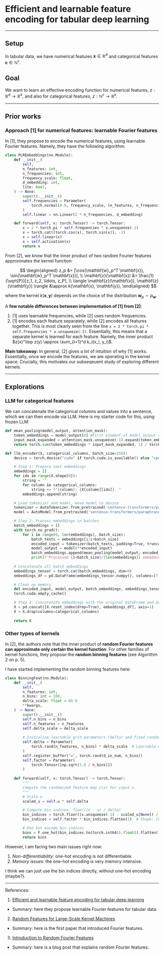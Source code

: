 # Efficient and learnable feature encoding for tabular deep learning
---

## Setup
In tabular data, we have numerical features $\mathbf{x} \in \mathbb{R}^d$ and categorical features $\mathbf{c} \in \mathbb{N}^c$. 

## Goal
We want to learn an effective encoding function for numerical features, $z: \mathbb{R}^d \rightarrow \mathbb{R}^k$, and also for categorical features, $z: \mathbb{N}^c \rightarrow \mathbb{R}^k$.

---
## Prior works

### Approach [1] for numerical features: learnable Fourier features  
In [1], they propose to encode the numerical features, using learnable Fourier features. Namely, they have the following algorithm:
```python
class PLREmbeddings(nn.Module):
    def __init__(
        self,
        n_features: int,
        n_frequencies: int,
        frequency_scale: float,
        d_embedding: int,
        lite: bool,
    ) -> None:
        super().__init__()
        self.frequencies = Parameter(
            torch.normal(0.0, frequency_scale, (n_features, n_frequencies))
        )
        self.linear = nn.Linear(2 * n_frequencies, d_embedding)

    def forward(self, x: torch.Tensor) -> torch.Tensor:
        x = 2 * torch.pi * self.frequencies * x.unsqueeze(-1)
        x = torch.cat([torch.cos(x), torch.sin(x)], -1)
        x = self.linear(x)
        x = self.activation(x)
        return x
```

From [2], we know that the inner product of two random Fourier features approximates the kernel function:

$$
\begin{aligned}
z_p &= [\cos(\mathbf{w}_p^T \mathbf{x}), \sin(\mathbf{w}_p^T \mathbf{x})], \\
\mathbf{z}(\mathbf{x}) &= \frac{1}{\sqrt{P}}[z_1, z_2, \ldots, z_P], \\
\langle \mathbf{z}(\mathbf{x}), \mathbf{z}(\mathbf{y}) \rangle &\approx k(\mathbf{x}, \mathbf{y}),
\end{aligned}
$$

where the kernel $k(\mathbf{x}, \mathbf{y})$ depends on the choice of the distribution $\mathbf{w}_p \sim p_{\mathbf{w}}$.


A **few notable differences between implementation of [1] from [2]**:
1. [1] uses learnable frequencies, while [2] uses random frequencies.
2. [1] encodes each feature separately, while [2] encodes all features together. This is most clearly seen from the line `x = 2 * torch.pi * self.frequencies * x.unsqueeze(-1)`. Essentially, this means that a separate kernel is learned for each feature. Namely, the inner product $z(x)^\top z(y) \approx \sum_{i=1}^d k_i(x_i, y_i)$. 

**Main takeaway:** In general, [2] gives a lot of intuition of why [1] works. Essentially, once we encode the features, we are operating in the kernel space. Crucially, this motivates our subseqeuent study of exploring different kernels.


---

## Explorations

### LLM for categorical features
We can concatenate the categorical columns and values into a sentence, which we can then encode via LLM. Here is my starter code for this, using frozen LLM:
```python
def mean_pooling(model_output, attention_mask):
    token_embeddings = model_output[0] #First element of model_output contains all token embeddings
    input_mask_expanded = attention_mask.unsqueeze(-1).expand(token_embeddings.size()).float()
    return torch.sum(token_embeddings * input_mask_expanded, 1) / torch.clamp(input_mask_expanded.sum(1), min=1e-9)

def llm_encoder(X, categorical_columns, batch_size=256):
    device = torch.device("cuda" if torch.cuda.is_available() else "cpu")

    # Step 1: Prepare text embeddings
    embeddings = []
    for idx in range(X.shape[0]):
        string = ''
        for column in categorical_columns:
            string += f"{column}: {X[column][idx]}. "
        embeddings.append(string)

    # Load tokenizer and model, move model to device
    tokenizer = AutoTokenizer.from_pretrained('sentence-transformers/paraphrase-MiniLM-L6-v2')
    model = AutoModel.from_pretrained('sentence-transformers/paraphrase-MiniLM-L6-v2').to(device)

    # Step 2: Process embeddings in batches
    batch_embeddings = []
    with torch.no_grad():
        for i in range(0, len(embeddings), batch_size):
            batch_texts = embeddings[i:i+batch_size]
            encoded_input = tokenizer(batch_texts, padding=True, truncation=True, return_tensors='pt').to(device)
            model_output = model(**encoded_input)
            batch_embeddings.append(mean_pooling(model_output, encoded_input['attention_mask']).cpu())
            print(f'Processed {i+batch_size}/{len(embeddings)} embeddings')
    
    # Concatenate all batch embeddings
    embeddings_tensor = torch.cat(batch_embeddings, dim=0)
    embeddings_df = pd.DataFrame(embeddings_tensor.numpy(), columns=[f'embedding_{i}' for i in range(embeddings_tensor.shape[1])])

    # Clean up memory
    del encoded_input, model_output, batch_embeddings, embeddings_tensor, tokenizer, model
    torch.cuda.empty_cache()

    # Step 3: Concatenate embeddings with the original DataFrame and drop categorical columns
    X = pd.concat([X.reset_index(drop=True), embeddings_df], axis=1)
    X = X.drop(columns=categorical_columns)
    
    return X
```

### Other types of kernels
In [2], the authors note that the inner product of **random Fourier features can approximate only certain the kernel function**. For other families of kernel functions, they propose the **random binning features** (see Algorithm 2 on p. 5).


I have started implementing the random binning features here:
```python
class BinningFeat(nn.Module):
    def __init__(
        self,
        n_features: int,
        n_bins: int = 100,
        delta_scale: float = 60.0
        **kwargs,
    ) -> None:
        super().__init__()
        self.n_bins = n_bins
        self.n_features = n_features
        self.delta_scale = delta_scale
        
        # Initialize learnable grid parameters (delta) and fixed random shifts (u)
        self.delta = Parameter(
            torch.rand(n_features, n_bins) * delta_scale  # Learnable delta for each feature
        )
        self.register_buffer("u", torch.rand(d_in_num, n_bins))
        self.factor = Parameter(
            torch.Tensor([np.sqrt(1.0 / n_bins)])
        )
    
    def forward(self, x: torch.Tensor) -> torch.Tensor:
        """
        Compute the randomized feature map z(x) for input x.
        """
        # Scale u
        scaled_u = self.u * self.delta

        # Compute bin indices: floor((x - u) / delta)
        bin_indices = torch.floor((x.unsqueeze(-1) - scaled_u[None]) / self.delta[None])
        bin_indices = self.factor * bin_indices.flatten(1)  # Shape: (batch_size, n_features * n_bins)

        # One hot encode bin indices
        bins = F.one_hot(bin_indices.to(torch.int64)).float().flatten(1)
        return bins
```

However, I am facing two main issues right now:
1. *Non-differentiability*: one-hot encoding is not differentiable. 
2. *Memory issues*: the one-hot encoding is very memory intensive.

I think we can just use the bin indices directly, without one-hot encoding (maybe?).


---
References:
1. [Efficient and learnable feature encoding for tabular deep learning](https://arxiv.org/pdf/2203.05556)  
  - Summary: here they propose learnable Fourier features for tabular data.
2. [Random Features for Large-Scale Kernel Machines](https://people.eecs.berkeley.edu/~brecht/papers/07.rah.rec.nips.pdf)    
  - Summary: here is the first paper that introduced Fourier features.
3. [Introduction to Random Fourier Features](https://gregorygundersen.com/blog/2019/12/23/random-fourier-features/)  
  - Summary: here is a blog post that explains random Fourier features.